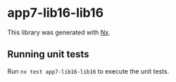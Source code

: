 # app7-lib16-lib16

This library was generated with [Nx](https://nx.dev).

## Running unit tests

Run `nx test app7-lib16-lib16` to execute the unit tests.

